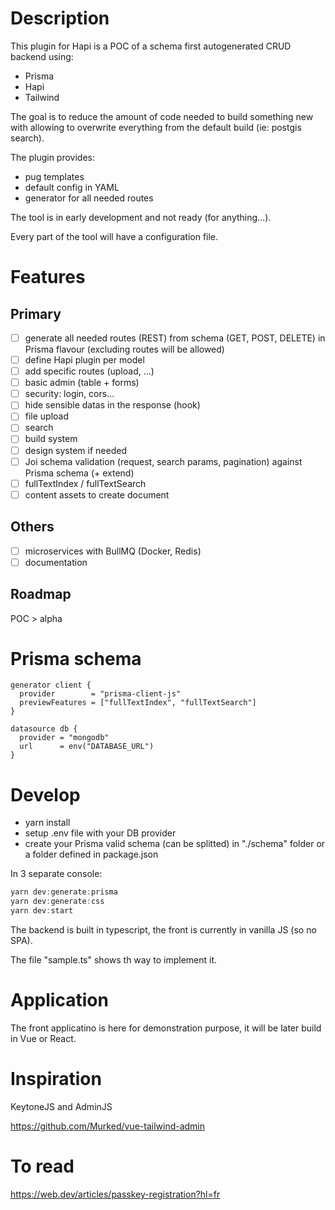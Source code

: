 # Description
This plugin for Hapi is a POC of a schema first autogenerated CRUD backend using:
- Prisma
- Hapi
- Tailwind

The goal is to reduce the amount of code needed to build something new with allowing to overwrite everything from the default build (ie: postgis search).

The plugin provides:
- pug templates
- default config in YAML
- generator for all needed routes

The tool is in early development and not ready (for anything...).

Every part of the tool will have a configuration file.

# Features
## Primary
- [ ] generate all needed routes (REST) from schema (GET, POST, DELETE) in Prisma flavour (excluding routes will be allowed)
- [ ] define Hapi plugin per model
- [ ] add specific routes (upload, ...)
- [ ] basic admin (table + forms)
- [ ] security: login, cors...
- [ ] hide sensible datas in the response (hook)
- [ ] file upload
- [ ] search
- [ ] build system
- [ ] design system if needed
- [ ] Joi schema validation (request, search params, pagination) against Prisma schema (+ extend)
- [ ] fullTextIndex / fullTextSearch
- [ ] content assets to create document

## Others
- [ ] microservices with BullMQ (Docker, Redis)
- [ ] documentation

## Roadmap
POC > alpha

# Prisma schema
```
generator client {
  provider        = "prisma-client-js"
  previewFeatures = ["fullTextIndex", "fullTextSearch"]
}

datasource db {
  provider = "mongodb"
  url      = env("DATABASE_URL")
}
```

# Develop 
- yarn install
- setup .env file with your DB provider
- create your Prisma valid schema (can be splitted) in "./schema" folder or a folder defined in package.json

In 3 separate console:

```js
yarn dev:generate:prisma
yarn dev:generate:css
yarn dev:start
```

The backend is built in typescript, the front is currently in vanilla JS (so no SPA).

The file "sample.ts" shows th way to implement it. 

# Application
The front applicatino is here for demonstration purpose, it will be later build in Vue or React.

# Inspiration
KeytoneJS and AdminJS

https://github.com/Murked/vue-tailwind-admin

# To read

https://web.dev/articles/passkey-registration?hl=fr